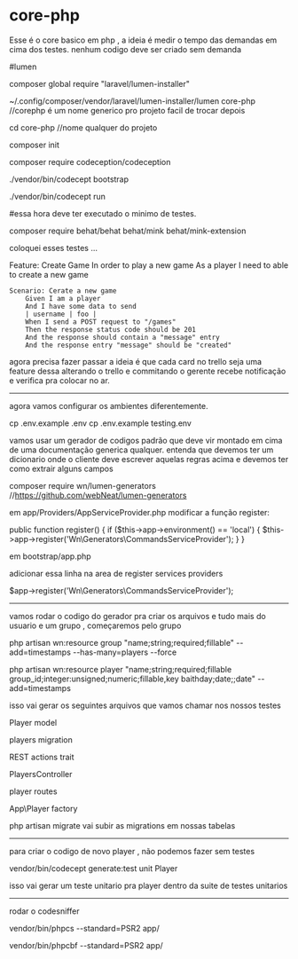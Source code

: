 # core-php
Esse é o core basico em php , a ideia é medir o tempo das demandas em cima dos testes. nenhum codigo deve ser criado sem demanda



#lumen

composer global require "laravel/lumen-installer"

~/.config/composer/vendor/laravel/lumen-installer/lumen core-php //corephp é um nome generico pro projeto facil de trocar depois


cd core-php //nome qualquer do projeto


composer init

composer require codeception/codeception

./vendor/bin/codecept bootstrap

./vendor/bin/codecept run


#essa hora deve ter executado o minimo de testes.


composer require behat/behat behat/mink behat/mink-extension


coloquei esses testes ...

Feature: Create Game
    In order to play a new game
    As a player
    I need to able to create a new game

    Scenario: Cerate a new game
        Given I am a player
        And I have some data to send
        | username | foo |
        When I send a POST request to "/games"
        Then the response status code should be 201
        And the response should contain a "message" entry
        And the response entry "message" should be "created"
        
       
       
       
agora precisa fazer passar
a ideia é que cada card no trello seja uma feature dessa
alterando o trello e commitando o gerente recebe notificação e verifica pra colocar no ar.

----------

agora vamos configurar os ambientes diferentemente.

cp .env.example .env
cp .env.example testing.env


vamos usar um gerador de codigos padrão que deve vir montado em cima de uma documentação generica qualquer.
entenda que devemos ter um dicionario onde o cliente deve escrever aquelas regras acima e devemos ter como extrair alguns campos


composer require wn/lumen-generators //https://github.com/webNeat/lumen-generators



em app/Providers/AppServiceProvider.php modificar a função register:

public function register()
    {
        if ($this->app->environment() == 'local') {
	        $this->app->register('Wn\Generators\CommandsServiceProvider');
	    }
    }



em bootstrap/app.php

adicionar essa linha na area de register services providers

$app->register('Wn\Generators\CommandsServiceProvider');

-----------------------------------------
vamos rodar o codigo do gerador pra criar os arquivos e tudo mais do usuario e um grupo , começaremos pelo grupo

php artisan wn:resource group "name;string;required;fillable" --add=timestamps --has-many=players --force

php artisan wn:resource player "name;string;required;fillable group_id;integer:unsigned;numeric;fillable,key baithday;date;;date" --add=timestamps


isso vai gerar os seguintes arquivos que vamos chamar nos nossos testes

Player model

players migration

REST actions trait

PlayersController

player routes

App\Player factory

php artisan migrate vai subir as migrations em nossas tabelas

-------------------------------------
para criar o codigo de novo player , não podemos fazer sem testes

vendor/bin/codecept generate:test unit Player


isso vai gerar um teste unitario pra player dentro da suite de testes unitarios


---------------------------------


rodar o codesniffer

vendor/bin/phpcs --standard=PSR2 app/

vendor/bin/phpcbf --standard=PSR2 app/

        
